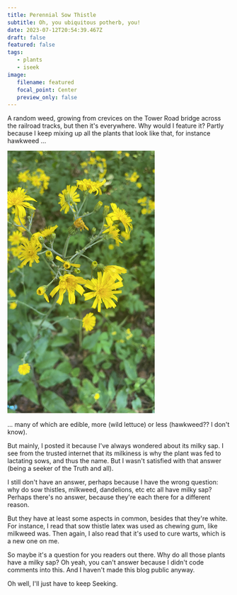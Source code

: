 ```yaml
---
title: Perennial Sow Thistle
subtitle: Oh, you ubiquitous potherb, you!
date: 2023-07-12T20:54:39.467Z
draft: false
featured: false
tags:
   - plants
   - iseek
image:
   filename: featured
   focal_point: Center
   preview_only: false
---
```


A random weed, growing from crevices on the Tower Road bridge across the railroad tracks, but then it's everywhere. Why would I feature it? Partly because I keep mixing up all the plants that look like that, for instance hawkweed ...

![hawkweed](hawkweed.jpg)

... many of which are edible, more (wild lettuce) or less (hawkweed?? I don't know).

But mainly, I posted it because I've always wondered about its milky sap. I see from the trusted internet that its milkiness is why the plant was fed to lactating sows, and thus the name. But I wasn't satisfied with that answer (being a seeker of the Truth and all).

I still don't have an answer, perhaps because I have the wrong question: why do sow thistles, milkweed, dandelions, etc etc all have milky sap?  Perhaps there's no answer, because they're each there for a different reason.

But they have at least some aspects in common, besides that they're white. For instance, I read that sow thistle latex was used as chewing gum, like milkweed was. Then again, I also read that it's used to cure warts, which is a new one on me.

So maybe it's a question for you readers out there. Why do all those plants have a milky sap? Oh yeah, you can't answer because I didn't code comments into this. And I haven't made this blog public anyway.

Oh well, I'll just have to keep Seeking.

